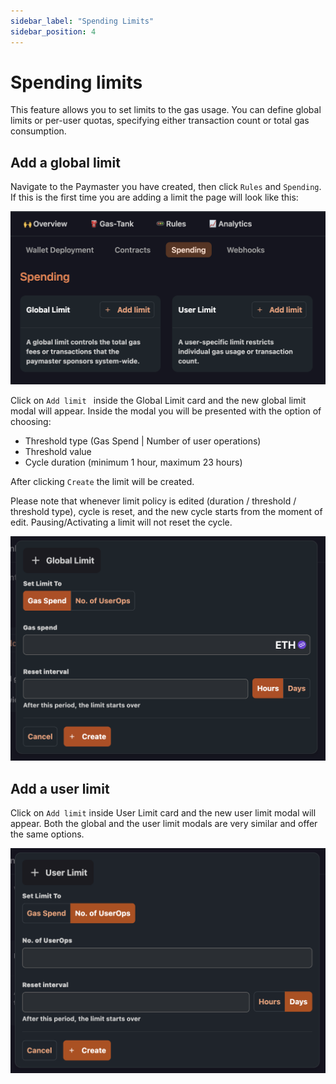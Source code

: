 ```yaml
---
sidebar_label: "Spending Limits"
sidebar_position: 4
---
```


# Spending limits

This feature allows you to set limits to the gas usage. You can define global limits or per-user quotas, specifying either transaction count or total gas consumption.

## Add a global limit

Navigate to the Paymaster you have created, then click `Rules` and `Spending`.
If this is the first time you are adding a limit the page will look like this:

![new limit](../images/limits/new_limit.png)

Click on `Add limit ` inside the Global Limit card and the new global limit modal will appear.
Inside the modal you will be presented with the option of choosing:

- Threshold type (Gas Spend | Number of user operations)
- Threshold value
- Cycle duration (minimum 1 hour, maximum 23 hours)

After clicking `Create` the limit will be created.

Please note that whenever limit policy is edited (duration / threshold / threshold type), cycle is reset, and the new cycle starts from the moment of edit.
Pausing/Activating a limit will not reset the cycle.

![add global limit](../images/limits/global_limit_modal.png)

## Add a user limit

Click on `Add limit` inside User Limit card and the new user limit modal will appear.
Both the global and the user limit modals are very similar and offer the same options.

![add user limit](../images/limits/user_limit_modal.png)
